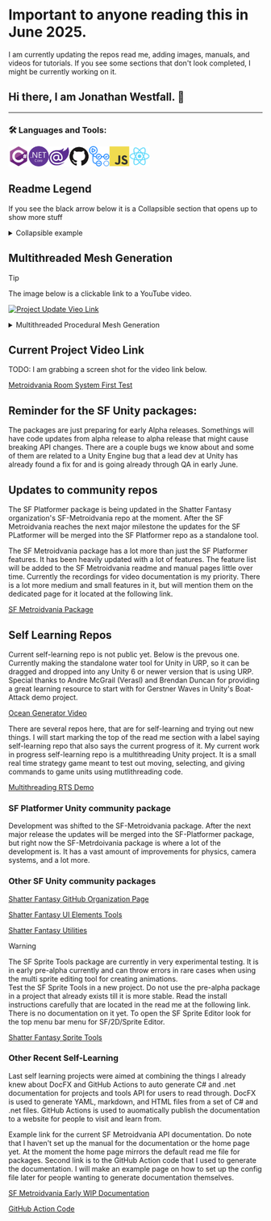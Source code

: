 # Important to anyone reading this in June 2025.
I am currently updating the repos read me, adding images, manuals, and videos for tutorials. 
If you see some sections that don't look completed, I might be currently working on it.

## Hi there, I am Jonathan Westfall. 👋
----
### :hammer_and_wrench: Languages and Tools:

<div>
 <img src="https://github.com/devicons/devicon/blob/master/icons/csharp/csharp-original.svg" title="C#" **alt="C#" width="40" height="40" align="left"/>
 <img src="https://github.com/devicons/devicon/blob/master/icons/dotnetcore/dotnetcore-original.svg" title="Dot Net Core" **alt="Dot Net Core" width="40" height="40" align="left"/>
 <img src="https://github.com/devicons/devicon/blob/master/icons/blazor/blazor-original.svg" title="Blazor" **alt="Blazor" width="40" height="40" align="left"/>
</div>
<div>
 <img src="https://github.com/devicons/devicon/blob/master/icons/github/github-original.svg" title="Github" **alt="Github" width="40" height="40" align="left"/>
 <img src="https://github.com/devicons/devicon/blob/master/icons/githubactions/githubactions-original.svg" title="Github Actions" **alt="Github Actions" width="40" height="40" align="left"/>
</div>
<div>
 <img src="https://github.com/devicons/devicon/blob/master/icons/javascript/javascript-original.svg" title="Javascript" **alt="Javascript" width="40" height="40" align="left"/>
 <img src="https://github.com/devicons/devicon/blob/master/icons/react/react-original.svg" title="React" **alt="React" width="40" height="40"/>
</div>

## Readme Legend 
If you see the black arrow below it is a Collapsible section that opens up to show more stuff
<details>
  <summary>Collapsible example</summary>
  Sections are being formatted into Collapsible sections to make it easer for people to read only what they are interested in. 
</details>


## Multithreaded Mesh Generation 

> [!TIP]
> The image below is a clickable link to a YouTube video.

[![Project Update Vieo Link](https://github.com/user-attachments/assets/2ee82c99-f9fe-4223-8c20-18411ac34b9b)](https://www.youtube.com/watch?v=ryP10BY_mN0)

<details>
  <summary>Multithreaded Procedural Mesh Generation</summary>
  
### Mesh Generation Overvieww
> Credit to CatLikeCoding for helping provide vast amount of resources for mesh generation math.

Created a series of Mesh Jobs that implement an IMeshGenerator to procedurally generate different shapes.

IMeshGenerator defines the base implementation for executing a C# job that generates shapes procedurally.
It includes fields for Vertex and Index count for the generated mesh.

IMeshStream is used to initialize the C# Job for procedural data creation used in meshes like defining the Triangles, SetVertex positions and calculating the bounds.

MeshJob is used to schedule jobs defined in the IMeshGenerator being implemented by the chosen ProceduralMeshs and to also pass in the IMeshStream.

### Usecase
This is being used in the ocean generator I am working on.
Also useful for a work in progress sprite mesh generation tool I am working on for a custom 2D navmesh and raymarhcing system.
</details>

## Current Project Video Link


TODO: I am grabbing a screen shot for the video link below.

[Metroidvania Room System First Test](https://www.youtube.com/watch?v=7L397Th6BX4)

## Reminder for the SF Unity packages:
The packages are just preparing for early Alpha releases. Somethings will have code updates from alpha release to alpha release that might cause breaking API changes.
There are a couple bugs we know about and some of them are related to a Unity Engine bug that a lead dev at Unity has already found a fix for and is going already through QA in early June.


## Updates to community repos
The SF Platformer package is being updated in the Shatter Fantasy organization's SF-Metroidvania repo at the moment.
After the SF Metroidvania reaches the next major milestone the updates for the SF PLatformer will be merged into the SF Platformer repo as a standalone tool.

The SF Metroidvania package has a lot more than just the SF Platformer features. It has been heavily updated with a lot of features. 
The feature list will be added to the SF Metroidvania readme and manual pages little over time. Currently the recordings for video documentation is my priority. 
There is a lot more medium and small features in it, but will mention them on the dedicated page for it located at the following link.

[SF Metroidvania Package](https://github.com/Shatter-Fantasy/SF-Metroidvania)

## Self Learning Repos
Current self-learning repo is not public yet. Below is the prevous one. 
Currently making the standalone water tool for Unity in URP, so it can be dragged and dropped into any Unity 6 or newer version that is using URP.
Special thanks to Andre McGrail (Verasl) and Brendan Duncan for providing a great learning resource to start with for Gerstner Waves in Unity's Boat-Attack demo project.

[Ocean Generator Video](https://www.youtube.com/watch?v=ryP10BY_mN0)


There are several repos here, that are for self-learning and trying out new things. I will start marking the top of the read me section with a label saying self-learning repo that also says the current progress of it.
My current work in progress self-learning repo is a multithreading Unity project. It is a small real time strategy game meant to test out moving, selecting, and giving commands to game units using mutlithreading code. 

[Multithreading RTS Demo](https://github.com/crowhound/Multithreaded-RTS-DOTS-Demo)


### SF Platformer Unity community package
Development was shifted to the SF-Metroidvania package.
After the next major release the updates will be merged into the SF-Platformer package, but right now the SF-Metrdoivania package is where a lot of the development is.
It has a vast amount of improvements for physics, camera systems, and a lot more.

### Other SF Unity community packages

[Shatter Fantasy GitHub Organization Page](https://github.com/Shatter-Fantasy)

[Shatter Fantasy UI Elements Tools](https://github.com/Shatter-Fantasy/SF-UI-Elements)

[Shatter Fantasy Utilities](https://github.com/Shatter-Fantasy/SF-Utilities)

> [!WARNING]
> The SF Sprite Tools package are currently in very experimental testing. 
> It is in early pre-alpha currently and can throw errors in rare cases  when using the multi sprite editing tool for creating animations. <br/>
>Test the SF Sprite Tools in a new project. Do not use the pre-alpha package in a project that already exists till it is more stable.
>Read the install instructions carefully that are located in the read me at the following link.
>There is no documentation on it yet. To open the SF Sprite Editor look for the top menu bar menu for SF/2D/Sprite Editor.

[Shatter Fantasy Sprite Tools](https://github.com/crowhound/SF-Sprite-Tools)


### Other Recent Self-Learning 
Last self learning projects were aimed at combining the things I already knew about DocFX and GitHub Actions to auto generate C# and .net documentation for projects and tools API for users to read through.
DocFX is used to generate YAML, markdown, and HTML files from a set of C# and .net files. 
GitHub Actions is used to auomatically publish the documentation to a website for people to visit and learn from. 

Example link for the current SF Metroidvania API documentation. Do note that I haven't set up the manual for the documentation or the home page yet. At the moment the home page mirrors the default read me file for packages.
Second link is to the GitHub Action code that I used to generate the documentation. I will make an example page on how to set up the config file later for people wanting to generate documentation themselves.

[SF Metroidvania Early WIP Documentation ](https://shatter-fantasy.github.io/SF-Metroidvania/api/SF.Characters.Controllers.html)

[GitHub Action Code](https://github.com/Shatter-Fantasy/SF-Metroidvania/blob/alpha-release-pages/.github/workflows/documentation.yml)

<!--
### Want To Support Future Community Tools.
For anyone wanting to support me, when I release the first set of public tools for the community you can donate on Ko-Fi.
[![ko-fi](https://ko-fi.com/img/githubbutton_sm.svg)](https://ko-fi.com/I2I4XDBZE)


-->
